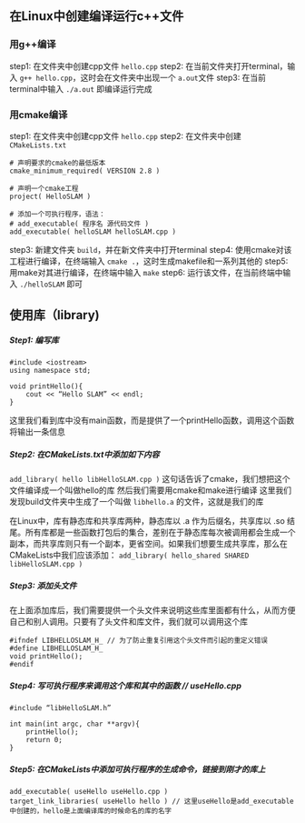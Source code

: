 ## 在Linux中创建编译运行c++文件
### 用g++编译
step1: 在文件夹中创建cpp文件 `hello.cpp`
step2: 在当前文件夹打开terminal，输入 `g++ hello.cpp`，这时会在文件夹中出现一个 `a.out`文件
step3: 在当前terminal中输入 `./a.out` 即编译运行完成

### 用cmake编译
step1: 在文件夹中创建cpp文件 `hello.cpp`
step2: 在文件夹中创建 `CMakeLists.txt`

```
# 声明要求的cmake的最低版本
cmake_minimum_required( VERSION 2.8 )

# 声明一个cmake工程
project( HelloSLAM )

# 添加一个可执行程序，语法：
# add_executable( 程序名 源代码文件 )
add_executable( helloSLAM helloSLAM.cpp )
```
step3: 新建文件夹 `build`，并在新文件夹中打开terminal
step4: 使用cmake对该工程进行编译，在终端输入 `cmake .`，这时生成makefile和一系列其他的
step5: 用make对其进行编译，在终端中输入 `make`
step6: 运行该文件，在当前终端中输入 `./helloSLAM` 即可

## 使用库（library)
##### Step1: 编写库
```
#include <iostream>
using namespace std;

void printHello(){
    cout << “Hello SLAM” << endl;
}
```
这里我们看到库中没有main函数，而是提供了一个printHello函数，调用这个函数将输出一条信息
##### Step2: 在CMakeLists.txt中添加如下内容
`add_library( hello libHelloSLAM.cpp )`
这句话告诉了cmake，我们想把这个文件编译成一个叫做hello的库
然后我们需要用cmake和make进行编译
这里我们发现build文件夹中生成了一个叫做 `libhello.a` 的文件，这就是我们的库
 
在Linux中，库有静态库和共享库两种，静态库以 .a 作为后缀名，共享库以 .so 结尾。所有库都是一些函数打包后的集合，差别在于静态库每次被调用都会生成一个副本，而共享库则只有一个副本，更省空间。如果我们想要生成共享库，那么在CMakeLists中我们应该添加：
`add_library( hello_shared SHARED libHelloSLAM.cpp )`
##### Step3: 添加头文件
在上面添加库后，我们需要提供一个头文件来说明这些库里面都有什么，从而方便自己和别人调用。只要有了头文件和库文件，我们就可以调用这个库

```
#ifndef LIBHELLOSLAM_H_ // 为了防止重复引用这个头文件而引起的重定义错误
#define LIBHELLOSLAM_H_
void printHello();
#endif
```
##### Step4: 写可执行程序来调用这个库和其中的函数 // useHello.cpp

```
#include “libHelloSLAM.h”

int main(int argc, char **argv){
    printHello();
    return 0;
}
```
##### Step5: 在CMakeLists中添加可执行程序的生成命令，链接到刚才的库上

```
add_executable( useHello useHello.cpp )
target_link_libraries( useHello hello ) // 这里useHello是add_executable中创建的，hello是上面编译库的时候命名的库的名字
```




